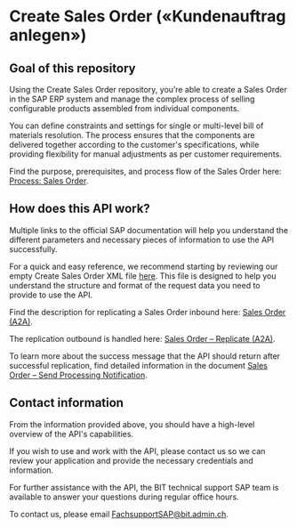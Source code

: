 # Create Sales Order («Kundenauftrag anlegen»)

## Goal of this repository
Using the Create Sales Order repository, you’re able to create a Sales Order in the SAP ERP system and manage the complex process of selling configurable products assembled from individual components.

You can define constraints and settings for single or multi-level bill of materials resolution. The process ensures that the components are delivered together according to the customer's specifications, while providing flexibility for manual adjustments as per customer requirements.

Find the purpose, prerequisites, and process flow of the Sales Order here: [Process: Sales Order](https://help.sap.com/docs/SAP_S4HANA_ON-PREMISE/7b24a64d9d0941bda1afa753263d9e39/351db853dcfcb44ce10000000a174cb4.html).

## How does this API work?
Multiple links to the official SAP documentation will help you understand the different parameters and necessary pieces of information to use the API successfully.

For a quick and easy reference, we recommend starting by reviewing our empty Create Sales Order XML file [here](https://help.sap.com/docs/SAP_S4HANA_CLOUD/03c04db2a7434731b7fe21dca77440da/48ac12420a0a4d9daaefdc3de6a969f2.html?locale=en-US#create-sales-order). This file is designed to help you understand the structure and format of the request data you need to provide to use the API.

Find the description for replicating a Sales Order inbound here: [Sales Order (A2A)](https://api.sap.com/api/SALESORDERBULKREQUEST_IN/overview).

The replication outbound is handled here: [Sales Order – Replicate (A2A)](https://api.sap.com/api/CO_SDSLS_ESR_SALES_ORDER_REPL/overview).

To learn more about the success message that the API should return after successful replication, find detailed information in the document [Sales Order – Send Processing Notification](https://api.sap.com/api/CO_SDSLS_ESR_SALES_ORDER_NOTIF/overview).

## Contact information
From the information provided above, you should have a high-level overview of the API's capabilities.

If you wish to use and work with the API, please contact us so we can review your application and provide the necessary credentials and information.

For further assistance with the API, the BIT technical support SAP team is available to answer your questions during regular office hours.

To contact us, please email [FachsupportSAP@bit.admin.ch](mailto:FachsupportSAP@bit.admin.ch).

